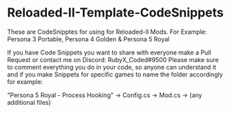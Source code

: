 # Reloaded-II-Template-CodeSnippets
These are CodeSnipptes for using for Reloaded-II Mods. For Example: Persona 3 Portable, Persona 4 Golden &amp; Persona 5 Royal

If you have Code Snippets you want to share with everyone make a Pull Request or contact me on Discord: RubyX_Coded#9500
Please make sure to comment everything you do in your code, so anyone can understand it and if you make Snippets for specific games to name the folder accordingly for example:

"Persona 5 Royal - Process Hooking"
-> Config.cs
-> Mod.cs
-> (any additional files)
